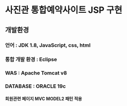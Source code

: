 # 사진관 통합예약사이트 JSP 구현

## 개발환경

### 언어            : JDK 1.8, JavaScript, css, html
### 통합 개발 환경  : Eclipse
### WAS             : Apache Tomcat v8
### DATABASE        : ORACLE 19c

#### 회원관련 페이지 MVC MODEL2 패턴 적용
